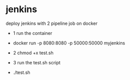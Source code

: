 # jenkins
deploy jenkins with 2 pipeline job on docker


* 1  run the container 
*    docker run -p 8080:8080 -p 50000:50000 myjenkins

* 2 chmod +x test.sh



* 3 run the test.sh script
*   ./test.sh
